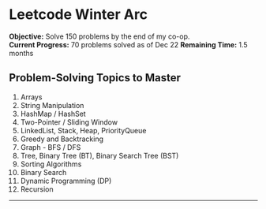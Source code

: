 # Leetcode Winter Arc

**Objective:** Solve 150 problems by the end of my co-op.  
**Current Progress:** 70 problems solved as of Dec 22
**Remaining Time:** 1.5 months

## Problem-Solving Topics to Master

1. Arrays
2. String Manipulation
3. HashMap / HashSet
4. Two-Pointer / Sliding Window
5. LinkedList, Stack, Heap, PriorityQueue
6. Greedy and Backtracking
7. Graph - BFS / DFS
8. Tree, Binary Tree (BT), Binary Search Tree (BST)
9. Sorting Algorithms
10. Binary Search
11. Dynamic Programming (DP)
12. Recursion

---
